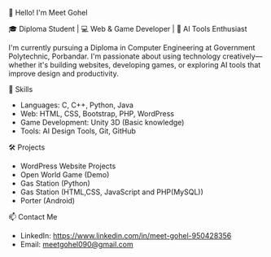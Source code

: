 👋 Hello! I'm Meet Gohel

🎓 Diploma Student | 💻 Web & Game Developer | 🧠 AI Tools Enthusiast

I'm currently pursuing a Diploma in Computer Engineering at Government Polytechnic, Porbandar. I'm passionate about using technology creatively—whether it's building websites, developing games, or exploring AI tools that improve design and productivity.

🚀 Skills
- Languages: C, C++, Python, Java  
- Web: HTML, CSS, Bootstrap, PHP, WordPress  
- Game Development: Unity 3D (Basic knowledge)  
- Tools: AI Design Tools, Git, GitHub  

🛠️ Projects
- WordPress Website Projects
- Open World Game (Demo)
- Gas Station (Python)
- Gas Station (HTML,CSS, JavaScript and PHP(MySQL))
- Porter (Android)

📫 Contact Me
- LinkedIn: https://www.linkedin.com/in/meet-gohel-950428356
- Email: meetgohel090@gmail.com
